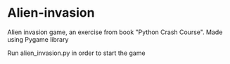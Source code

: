 # Alien-invasion
Alien invasion game, an exercise from book "Python Crash Course". Made using Pygame library

Run alien_invasion.py in order to start the game
